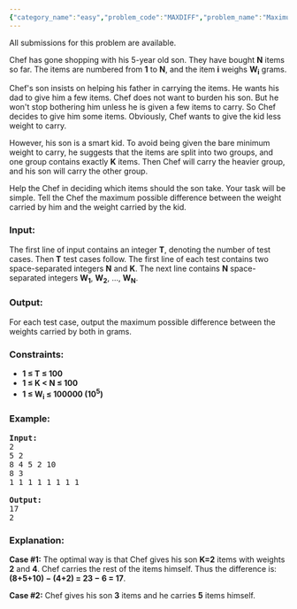 ```yaml
---
{"category_name":"easy","problem_code":"MAXDIFF","problem_name":"Maximum Weight Difference","languages_supported":{"0":"ADA","1":"ASM","2":"BASH","3":"BF","4":"C","5":"C99 strict","6":"CAML","7":"CLOJ","8":"CLPS","9":"CPP 4.3.2","10":"CPP 4.9.2","11":"CPP14","12":"CS2","13":"D","14":"ERL","15":"FORT","16":"FS","17":"GO","18":"HASK","19":"ICK","20":"ICON","21":"JAVA","22":"JS","23":"LISP clisp","24":"LISP sbcl","25":"LUA","26":"NEM","27":"NICE","28":"NODEJS","29":"PAS fpc","30":"PAS gpc","31":"PERL","32":"PERL6","33":"PHP","34":"PIKE","35":"PRLG","36":"PYTH","37":"PYTH 3.4","38":"RUBY","39":"SCALA","40":"SCM guile","41":"SCM qobi","42":"ST","43":"TCL","44":"TEXT","45":"WSPC"},"max_timelimit":2,"source_sizelimit":50000,"problem_author":"vamsi_kavala","problem_tester":"laycurse","date_added":"20-02-2013","tags":{"0":"april13","1":"cakewalk","2":"greedy","3":"sorting","4":"vamsi_kavala"},"editorial_url":"http://discuss.codechef.com/problems/MAXDIFF","time":{"view_start_date":1366018200,"submit_start_date":1366018200,"visible_start_date":1366018200,"end_date":1735669800},"layout":"problem"}
---
```

<span class="solution-visible-txt">All submissions for this problem are available.</span><p>Chef has gone shopping with his 5-year old son. They have bought <b>N</b> items so far. The items are numbered from <b>1</b> to <b>N</b>, and the item <b>i</b> weighs <b>W<sub>i</sub></b> grams.
<p>Chef's son insists on helping his father in carrying the items. He wants his dad to give him a few items. Chef does not want to burden his son. But he won't stop bothering him unless he is given a few items to carry. So Chef decides to give him some items. Obviously, Chef wants to give the kid less weight to carry.
<p>However, his son is a smart kid. To avoid being given the bare minimum weight to carry, he suggests that the items are split into two groups, and one group contains exactly <b>K</b> items. Then Chef will carry the heavier group, and his son will carry the other group.
<p>Help the Chef in deciding which items should the son take. Your task will be simple. Tell the Chef the maximum possible difference between the weight carried by him and the weight carried by the kid.

<h3>Input:</h3>
<p>The first line of input contains an integer <b>T</b>, denoting the number of test cases. Then <b>T</b> test cases follow. The first line of each test contains two space-separated integers <b>N</b> and <b>K</b>. The next line contains <b>N</b> space-separated integers <b>W<sub>1</sub></b>, <b>W<sub>2</sub></b>, ..., <b>W<sub>N</sub></b>.

<h3>Output:</h3>
<p>For each test case, output the maximum possible difference between the weights carried by both in grams.

<h3>Constraints:</h3>
<ul>
<li><b>1 ≤ T ≤ 100</b></li>
<li><b>1 ≤ K &lt; N ≤ 100</b></li>
<li><b>1 ≤ W<sub>i</sub> ≤ 100000 (10<sup>5</sup>)</b></li>
</ul>

<h3>Example:</h3>

<pre>
<b>Input:</b>
2
5 2
8 4 5 2 10
8 3
1 1 1 1 1 1 1 1

<b>Output:</b>
17
2
</pre>

<h3>Explanation:</h3>
<p><b>Case #1:</b> The optimal way is that Chef gives his son <b>K=2</b> items with weights <b>2</b> and <b>4</b>. Chef carries the rest of the items himself. Thus the difference is: <b>(8+5+10) − (4+2) = 23 − 6 = 17</b>.
<p><b>Case #2:</b> Chef gives his son <b>3</b> items and he carries <b>5</b> items himself.

